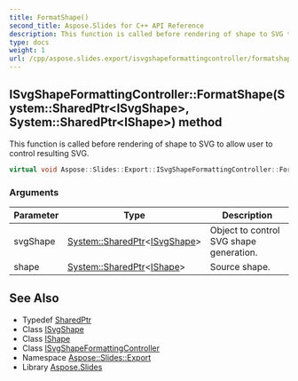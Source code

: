```yaml
---
title: FormatShape()
second_title: Aspose.Slides for C++ API Reference
description: This function is called before rendering of shape to SVG to allow user to control resulting SVG.
type: docs
weight: 1
url: /cpp/aspose.slides.export/isvgshapeformattingcontroller/formatshape/
---
```

## ISvgShapeFormattingController::FormatShape(System::SharedPtr\<ISvgShape\>, System::SharedPtr\<IShape\>) method


This function is called before rendering of shape to SVG to allow user to control resulting SVG.

```cpp
virtual void Aspose::Slides::Export::ISvgShapeFormattingController::FormatShape(System::SharedPtr<ISvgShape> svgShape, System::SharedPtr<IShape> shape)=0
```


### Arguments

| Parameter | Type | Description |
| --- | --- | --- |
| svgShape | [System::SharedPtr](../../../system/sharedptr/)\<[ISvgShape](../../isvgshape/)\> | Object to control SVG shape generation. |
| shape | [System::SharedPtr](../../../system/sharedptr/)\<[IShape](../../../aspose.slides/ishape/)\> | Source shape. |

## See Also

* Typedef [SharedPtr](../../system/sharedptr/)
* Class [ISvgShape](../isvgshape/)
* Class [IShape](../../aspose.slides/ishape/)
* Class [ISvgShapeFormattingController](./)
* Namespace [Aspose::Slides::Export](../)
* Library [Aspose.Slides](../../)
